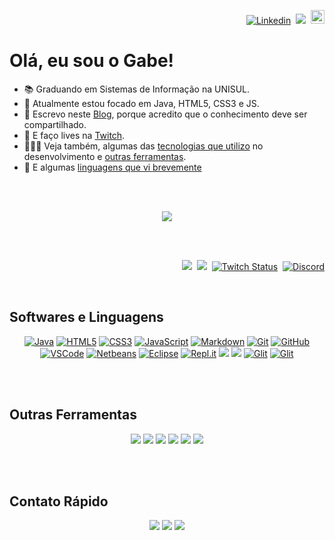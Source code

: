 <p align="right">  
  <a href="https://www.linkedin.com/in/gltm-jrsoftwaredeveloper"><img src="https://img.shields.io/badge/-LinkedIn-blue?style=flat&logo=Linkedin&logoColor=white" alt="Linkedin" title="Linkedin"/></a>&nbsp; 
  <a href="https://www.youtube.com/channel/UC3i5QneYxOtgJUV0e1ZfQAQ/)&nbsp;" title="Youtube" alt="Youtube"><img src="https://img.shields.io/badge/-YouTube-bb0000?style=flat&logo=YouTube&logoColor=white"/></a>&nbsp; 
  <a href="https://github.com/gabrielltmonteiro" title="" alt=""><img src="https://img.shields.io/github/followers/gabrielltmonteiro?label=follow&style=social" height="22" title="Follow me"></a> 
</p>

<h1 id="1">Olá, eu sou o Gabe!</h1>
<ul>
  <li>📚 Graduando em Sistemas de Informação na UNISUL.</li>
  <li>🐗 Atualmente estou focado em Java, HTML5, CSS3 e JS.</li>
  <li>📝 Escrevo neste <a href="https://systemgang.blogspot.com" title="System_Gang">Blog</a>, porque acredito que o conhecimento deve ser compartilhado.</li>
  <li>🎥 E faço lives na <a href="https://www.twitch.tv/system_gang" title="Roxinha">Twitch</a>.</li>
  <li>👨🏾‍💻 Veja também, algumas das <a href="#2">tecnologias que utilizo</a> no desenvolvimento e <a href="#3">outras ferramentas</a>.</li>
  <li>🌠 E algumas <a href="#4">linguagens que vi brevemente</a></li>
</ul> <br><br>

<p align="center"> 
  <a><img src="https://github-readme-stats.vercel.app/api?username=gabrielltmonteiro&show_icons=true&theme=bluewhite"/></a>
</p> <br><br>

<p align="right">
  <a href="https://systemgang.blogspot.com/"><img src="https://img.shields.io/twitter/url?color=orange&label=System_Gang&logo=blogger&logoColor=white&style=plastic&url=https%3A%2F%2Fsystemgang.blogspot.com"></a>&nbsp;
   <a href="https://senhordesenvolvedor.wordpress.com/"><img src="https://img.shields.io/twitter/url?color=white&label=Sr.%20Desenvolvedor&logo=wordpress&style=plastic&url=https%3A%2F%2Fsenhordesenvolvedor.wordpress.com%2F"></a>&nbsp;
   <a href="https://twitch.tv/system_gang"><img alt="Twitch Status" src="https://img.shields.io/twitch/status/system_gang?color=d60087&label=Live&logo=twitch&logoColor=white"></a>&nbsp;
   <a href="https://discord.gg/Bu78wBZ"><img alt="Discord" src="https://img.shields.io/discord/750976315880112189?color=green&label=Chat&logo=discord&logoColor=white"></a>
</p> <br>

<h2 id="2">Softwares e Linguagens</h2> 
<p align="center">
  <a href="# "><img src="https://img.shields.io/badge/java-%23ED8B00.svg?&style=for-the-badge&logo=java&logoColor=white" alt="Java" title="Java"/></a>
  <a href="# "><img src="https://img.shields.io/badge/html5%20-%23E34F26.svg?&style=for-the-badge&logo=html5&logoColor=white" alt="HTML5" title="HTML5"/></a>
  <a href="# "><img src="https://img.shields.io/badge/css3%20-%231572B6.svg?&style=for-the-badge&logo=css3&logoColor=white" alt="CSS3" title="CSS3"/></a>
  <a href="# "><img src="https://img.shields.io/badge/javascript%20-%23F7DF1E.svg?&style=for-the-badge&logo=javascript&logoColor=%23323330" alt="JavaScript" title="JavaScript"/></a>
  <a href="# "><img src="https://img.shields.io/badge/markdown-%23000000.svg?&style=for-the-badge&logo=markdown&logoColor=white" alt="Markdown" title="Markdown"/></a>
  <a href="# "><img src="https://img.shields.io/badge/git%20-%23F05033.svg?&style=for-the-badge&logo=git&logoColor=white" alt="Git" title="Git"/></a>
  <a href="# "><img src="https://img.shields.io/badge/github%20-%23121011.svg?&style=for-the-badge&logo=github&logoColor=white" alt="GitHub" title="GitHub"/></a>  
  <a href="# "><img src="https://img.shields.io/badge/-VSCode-007ACC?style=for-the-badge&logo=visual-studio-code&logoColor=white" alt="VSCode" title="VSCode"/></a>
  <a href="# "><img src="https://img.shields.io/badge/-Netbeans-42588f?style=for-the-badge&logo=netbeans-ide&logoColor=white" alt="Netbeans" title="Netbeans"/></a>
  <a href="# "><img src="https://img.shields.io/badge/-Eclipse-2C2255?style=for-the-badge&logo=eclipse&logoColor=white" alt="Eclipse" title="Eclipse"/></a> 
  <a href="# "><img src="https://img.shields.io/badge/repl.it%20-%23e8e6e8.svg?style=for-the-badge&logo=repl.it&logoColor=000" alt="Repl.it" title="Repl.it"/></a>
  <a href="# "><img src="https://img.shields.io/badge/blogger%20-%23ff5722.svg?&style=for-the-badge&logo=blogger&logoColor=white"/></a>
  <a href="# "><img src="https://img.shields.io/badge/wordpress%20-%2321759b.svg?&style=for-the-badge&logo=wordpress&logoColor=white"/></a>  
  <a href="# "><img src="https://img.shields.io/badge/glitch%20-%233333FF.svg?&style=for-the-badge&logo=glitch&logoColor=white" alt="Glit" title="Glit"/></a> 
  <a href="# "><img src="https://img.shields.io/badge/game%20maker%20-%233333FF.svg?&style=for-the-badge&logo=game-maker&logoColor=white" alt="Glit" title="Glit"/></a>                                                                                                                                          
</p><br><br>                                                                                                                                                    

<h2 id="3">Outras Ferramentas</h2> 
<p align="center"><!-- Booking, DroidCam, VoiceMeeter Banana e Audacity. -->
  <a href="# "><img src="https://img.shields.io/badge/Photoshop%20-%23000070.svg?&style=for-the-badge&logo=adobe%20photoshop&logoColor=white"/></a>  
  <a href="# "><img src="https://img.shields.io/badge/Fireworks%20-%23F7DF1E.svg?&style=for-the-badge&logo=adobe&logoColor=323330"/></a>
  <a href="# "><img src="https://img.shields.io/badge/Streamlabs%20-%231fe9c8.svg?&style=for-the-badge"/></a>
  <a href="# "><img src="https://img.shields.io/badge/OBS%20Studio-%23000.svg?&style=for-the-badge&logo=obs%20studio&logoColor=fff"/></a>
  <a href="# "><img src="https://img.shields.io/badge/trello%20-%2300b8ee.svg?&style=for-the-badge&logo=trello&logoColor=white"/></a>
  <a href="# "><img src="https://img.shields.io/badge/evernote%20-%233aae00.svg?&style=for-the-badge&logo=evernote&logoColor=ffffff"/></a>
</p><br><br>

<h2 id="4">Contato Rápido</h2> 
<p align="center">
  <a href="# "><img src="https://img.shields.io/badge/programming%20language-%2300599C.svg?&style=for-the-badge&logo=c&logoColor=white"/></a>  
  <a href="# "><img src="https://img.shields.io/badge/php-%23777BB4.svg?&style=for-the-badge&logo=php&logoColor=white"/></a>
  <a href="# "><img src="https://img.shields.io/badge/python%20-%2314354C.svg?&style=for-the-badge&logo=python"/></a>
</p><br><br>

<!--<a name=“section”><a/>
--
<p align="center"> 
  <img src="https://github-readme-stats.vercel.app/api/top-langs/?username=gabrielltmonteiro&theme=blue-white"></img>
</p>
--
trabalhando em.. aprendendo a.. colaborando com.. procurando ajuda para.. me pergunte sobre.. me encontre.. fatos divertidos..
--
[//]: # "Markdown"
--
[Âncora Markdown](#ancora-markdown)          //Âncora Markdown
## Ancora Markdown 
[Âncora Markdown](#section)                  //Âncora Markdown & HTML
## <a name=“section”><a/> Âncora Markdown
<a href="#ancora">Âncora HTML</a>            //Âncora HTML
<h2 id="ancora">Âncora HTML</h2>
//<h2 name="ancora">Âncora HTML</h2>         //Funciona Também
-->
